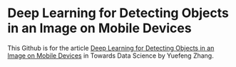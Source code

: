 # Deep Learning for Detecting Objects in an Image on Mobile Devices

This Github is for the article [Deep Learning for Detecting Objects in an Image on Mobile Devices](https://medium.com/p/deep-learning-for-detecting-objects-in-an-image-on-mobile-devices-7d5b2e5621f9?source=email-80e8f2faf4bc--writer.postDistributed&sk=19e420fca7758dd3391adcf6f3df5c55) in Towards Data Science by Yuefeng Zhang.
